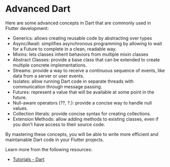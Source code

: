 # Advanced Dart

Here are some advanced concepts in Dart that are commonly used in Flutter development:

- Generics: allows creating reusable code by abstracting over types
- Async/Await: simplifies asynchronous programming by allowing to wait for a Future to complete in a clean, readable way.
- Mixins: lets classes inherit behaviors from multiple mixin classes
- Abstract Classes: provide a base class that can be extended to create multiple concrete implementations.
- Streams: provide a way to receive a continuous sequence of events, like data from a server or user events.
- Isolates: allow running Dart code in separate threads with communication through message passing.
- Futures: represent a value that will be available at some point in the future.
- Null-aware operators (??, ?.): provide a concise way to handle null values.
- Collection literals: provide concise syntax for creating collections.
- Extension Methods: allow adding methods to existing classes, even if you don't have access to their source code.

By mastering these concepts, you will be able to write more efficient and maintainable Dart code in your Flutter projects.

Learn more from the following resources:

- [Tutorials - Dart](https://dart.dev/tutorials)

